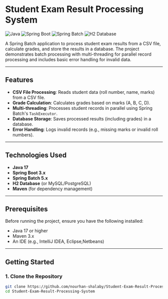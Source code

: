 
# Student Exam Result Processing System

![Java](https://img.shields.io/badge/Java-17-blue)
![Spring Boot](https://img.shields.io/badge/Spring%20Boot-3.x-green)
![Spring Batch](https://img.shields.io/badge/Spring%20Batch-5.x-orange)
![H2 Database](https://img.shields.io/badge/H2-Database-lightgrey)

A Spring Batch application to process student exam results from a CSV file, calculate grades, and store the results in a database. The project demonstrates batch processing with multi-threading for parallel record processing and includes basic error handling for invalid data.

------

## Features

- **CSV File Processing**: Reads student data (roll number, name, marks) from a CSV file.
- **Grade Calculation**: Calculates grades based on marks (A, B, C, D).
- **Multi-threading**: Processes student records in parallel using Spring Batch's `TaskExecutor`.
- **Database Storage**: Saves processed results (including grades) in a database.
- **Error Handling**: Logs invalid records (e.g., missing marks or invalid roll numbers).

---

## Technologies Used

- **Java 17**
- **Spring Boot 3.x**
- **Spring Batch 5.x**
- **H2 Database** (or MySQL/PostgreSQL)
- **Maven** (for dependency management)

---

## Prerequisites

Before running the project, ensure you have the following installed:

- Java 17 or higher
- Maven 3.x
- An IDE (e.g., IntelliJ IDEA, Eclipse,Netbeans)

---

## Getting Started

### 1. Clone the Repository

```bash
git clone https://github.com/nourhan-shalaby/Student-Exam-Result-Processing-System.git
cd Student-Exam-Result-Processing-System
